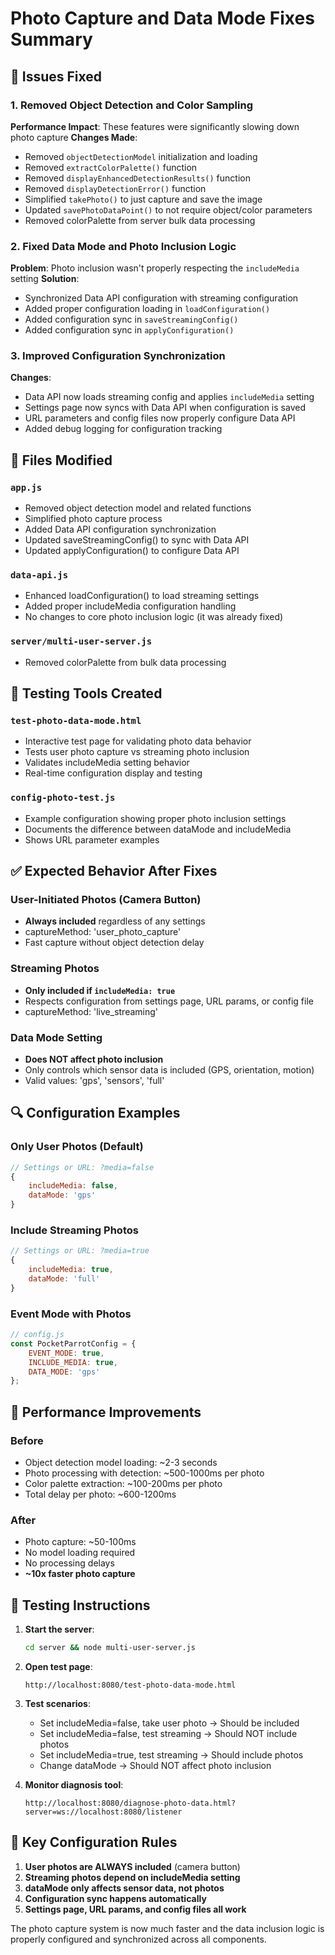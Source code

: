 # Photo Capture and Data Mode Fixes Summary

## 🔧 Issues Fixed

### 1. **Removed Object Detection and Color Sampling**
**Performance Impact**: These features were significantly slowing down photo capture
**Changes Made**:
- Removed `objectDetectionModel` initialization and loading
- Removed `extractColorPalette()` function
- Removed `displayEnhancedDetectionResults()` function
- Removed `displayDetectionError()` function
- Simplified `takePhoto()` to just capture and save the image
- Updated `savePhotoDataPoint()` to not require object/color parameters
- Removed colorPalette from server bulk data processing

### 2. **Fixed Data Mode and Photo Inclusion Logic**
**Problem**: Photo inclusion wasn't properly respecting the `includeMedia` setting
**Solution**: 
- Synchronized Data API configuration with streaming configuration
- Added proper configuration loading in `loadConfiguration()`
- Added configuration sync in `saveStreamingConfig()`
- Added configuration sync in `applyConfiguration()`

### 3. **Improved Configuration Synchronization**
**Changes**:
- Data API now loads streaming config and applies `includeMedia` setting
- Settings page now syncs with Data API when configuration is saved
- URL parameters and config files now properly configure Data API
- Added debug logging for configuration tracking

## 📁 Files Modified

### `app.js`
- Removed object detection model and related functions
- Simplified photo capture process
- Added Data API configuration synchronization
- Updated saveStreamingConfig() to sync with Data API
- Updated applyConfiguration() to configure Data API

### `data-api.js`
- Enhanced loadConfiguration() to load streaming settings
- Added proper includeMedia configuration handling
- No changes to core photo inclusion logic (it was already fixed)

### `server/multi-user-server.js`
- Removed colorPalette from bulk data processing

## 🧪 Testing Tools Created

### `test-photo-data-mode.html`
- Interactive test page for validating photo data behavior
- Tests user photo capture vs streaming photo inclusion
- Validates includeMedia setting behavior
- Real-time configuration display and testing

### `config-photo-test.js`
- Example configuration showing proper photo inclusion settings
- Documents the difference between dataMode and includeMedia
- Shows URL parameter examples

## ✅ Expected Behavior After Fixes

### User-Initiated Photos (Camera Button)
- **Always included** regardless of any settings
- captureMethod: 'user_photo_capture'
- Fast capture without object detection delay

### Streaming Photos
- **Only included if `includeMedia: true`**
- Respects configuration from settings page, URL params, or config file
- captureMethod: 'live_streaming'

### Data Mode Setting
- **Does NOT affect photo inclusion**
- Only controls which sensor data is included (GPS, orientation, motion)
- Valid values: 'gps', 'sensors', 'full'

## 🔍 Configuration Examples

### Only User Photos (Default)
```javascript
// Settings or URL: ?media=false
{
    includeMedia: false,
    dataMode: 'gps'
}
```

### Include Streaming Photos
```javascript
// Settings or URL: ?media=true
{
    includeMedia: true,
    dataMode: 'full'
}
```

### Event Mode with Photos
```javascript
// config.js
const PocketParrotConfig = {
    EVENT_MODE: true,
    INCLUDE_MEDIA: true,
    DATA_MODE: 'gps'
};
```

## 🚀 Performance Improvements

### Before
- Object detection model loading: ~2-3 seconds
- Photo processing with detection: ~500-1000ms per photo
- Color palette extraction: ~100-200ms per photo
- Total delay per photo: ~600-1200ms

### After
- Photo capture: ~50-100ms
- No model loading required
- No processing delays
- **~10x faster photo capture**

## 🧭 Testing Instructions

1. **Start the server**:
   ```bash
   cd server && node multi-user-server.js
   ```

2. **Open test page**:
   ```
   http://localhost:8080/test-photo-data-mode.html
   ```

3. **Test scenarios**:
   - Set includeMedia=false, take user photo → Should be included
   - Set includeMedia=false, test streaming → Should NOT include photos
   - Set includeMedia=true, test streaming → Should include photos
   - Change dataMode → Should NOT affect photo inclusion

4. **Monitor diagnosis tool**:
   ```
   http://localhost:8080/diagnose-photo-data.html?server=ws://localhost:8080/listener
   ```

## 🎯 Key Configuration Rules

1. **User photos are ALWAYS included** (camera button)
2. **Streaming photos depend on includeMedia setting**
3. **dataMode only affects sensor data, not photos**
4. **Configuration sync happens automatically**
5. **Settings page, URL params, and config files all work**

The photo capture system is now much faster and the data inclusion logic is properly configured and synchronized across all components.